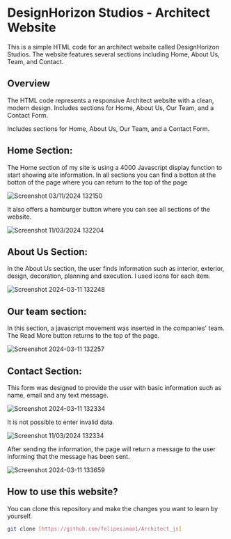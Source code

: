 # DesignHorizon Studios - Architect Website

This is a simple HTML code for an architect website called DesignHorizon Studios. The website features several sections including Home, About Us, Team, and Contact.

## Overview

The HTML code represents a responsive Architect website with a clean, modern design. Includes sections for Home, About Us, Our Team, and a Contact Form.

Includes sections for Home, About Us, Our Team, and a Contact Form.

## Home Section:

The Home section of my site is using a 4000 Javascript display function to start showing site information.
In all sections you can find a botton at the botton of the page where you can return to the top of the page

![Screenshot 03/11/2024 132150](https://github.com/felipesimao1/Architect_js/assets/31260554/a4c5b22b-bb9d-41bc-be8f-c94a6fd2f514)

It also offers a hamburger button where you can see all sections of the website.

![Screenshot 11/03/2024 132204](https://github.com/felipesimao1/Architect_js/assets/31260554/c27b5e3b-eb23-4d5f-856c-a31652b1f1d6)


## About Us Section:

In the About Us section, the user finds information such as interior, exterior, design, decoration, planning and execution.
I used icons for each item.

![Screenshot 2024-03-11 132248](https://github.com/felipesimao1/Architect_js/assets/31260554/642a8fc8-78fe-4464-a294-e5639dabd019)

## Our team section:

In this section, a javascript movement was inserted in the companies' team.
The Read More button returns to the top of the page.

![Screenshot 2024-03-11 132257](https://github.com/felipesimao1/Architect_js/assets/31260554/3459cfbd-f59e-45b2-a4bf-1ac489b89bb1)

## Contact Section:
This form was designed to provide the user with basic information such as name, email and any text message.

![Screenshot 2024-03-11 132334](https://github.com/felipesimao1/Architect_js/assets/31260554/7838ab67-e240-44ae-b107-7a26a9e7ccff)

It is not possible to enter invalid data.

![Screenshot 11/03/2024 132334](https://github.com/felipesimao1/Architect_js/assets/31260554/c298df32-beb3-427d-bc5f-6d7ebab519ac)

After sending the information, the page will return a message to the user informing that the message has been sent.

![Screenshot 2024-03-11 133659](https://github.com/felipesimao1/Architect_js/assets/31260554/1f6b16d4-0de7-4ad1-ab82-552999f9339a)

## How to use this website?

You can clone this repository and make the changes you want to learn by yourself.
```bash
git clone [https://github.com/felipesimao1/Architect_js]
